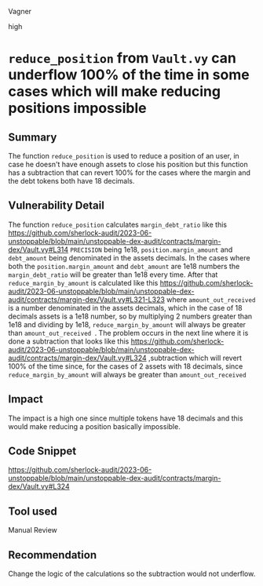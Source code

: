 Vagner

high

# `reduce_position` from `Vault.vy` can underflow 100% of the time in some cases which will make reducing positions impossible

## Summary
The function `reduce_position` is used to reduce a position of an user, in case he doesn't have enough assets to close his position but this function has a subtraction that can revert 100% for the cases where the margin and the debt tokens both have 18 decimals.
## Vulnerability Detail
The function `reduce_position` calculates `margin_debt_ratio` like this https://github.com/sherlock-audit/2023-06-unstoppable/blob/main/unstoppable-dex-audit/contracts/margin-dex/Vault.vy#L314
`PRECISION` being 1e18, `position.margin_amount` and `debt_amount` being denominated in the assets decimals. In the cases where both the `position.margin_amount` and `debt_amount` are 1e18 numbers the `margin_debt_ratio` will be greater than 1e18 every time. After that `reduce_margin_by_amount` is calculated like this https://github.com/sherlock-audit/2023-06-unstoppable/blob/main/unstoppable-dex-audit/contracts/margin-dex/Vault.vy#L321-L323 where `amount_out_received ` is a number denominated in the assets decimals, which in the case of 18 decimals assets is a 1e18 number, so by multiplying 2 numbers greater than 1e18 and dividing by 1e18, `reduce_margin_by_amount` will always be greater than `amount_out_received `. The problem occurs in the next line where it is done a subtraction that looks like this https://github.com/sherlock-audit/2023-06-unstoppable/blob/main/unstoppable-dex-audit/contracts/margin-dex/Vault.vy#L324 
,subtraction which will revert 100% of the time since, for the cases of 2 assets with 18 decimals, since `reduce_margin_by_amount` will always be greater than `amount_out_received `
## Impact
The impact is a high one since multiple tokens have 18 decimals and this would make reducing a position basically impossible.
## Code Snippet
https://github.com/sherlock-audit/2023-06-unstoppable/blob/main/unstoppable-dex-audit/contracts/margin-dex/Vault.vy#L324
## Tool used

Manual Review

## Recommendation
Change the logic of the calculations so the subtraction would not underflow.